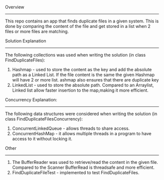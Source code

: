 Overview
_________________________________________
This repo contains an app that finds duplicate files in a given system. 
This is done by comparing the content of the file and get stored in a list when 2 files or more files are matching.

Solution Explanation
__________________________________________
The following collections was used when writing the solution (in class FindDuplicateFiles):
1. Hashmap - used to store the content as the key and add the absolute path as a Linked List. If the file content is the same the given Hashmap will have 2 or more list. ashmap also ensures that there are duplicate key
2. LinkedList - used to store the absolute path. Compared to an Arraylist, Linked list allow faster insertion to the map,making it more efficient.


Concurrency Explanation:
___________________________________________
The following data structures were considered when writing the solution (in class FindDuplicateFilesConcurrency):
1. ConcurrentLinkedQueue - allows threads to share access.
2. ConcurrentHashMap - it allows multiple threads in a program to have access to it without locking it. 


Other
_______________________________________
1. The BufferReader was used to retrieve/read the content in the given file. Compared to the Scanner BufferRead is threadsafe and more efficient. 
2. FindDuplicateFileTest - implemented to test FindDuplicateFiles.